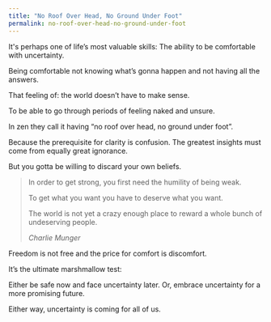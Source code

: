 ```yaml
---
title: "No Roof Over Head, No Ground Under Foot"
permalink: no-roof-over-head-no-ground-under-foot
---
```

It's perhaps one of life’s most valuable skills: The ability to be comfortable with uncertainty.

Being comfortable not knowing what’s gonna happen and not having all the answers.

That feeling of: the world doesn’t have to make sense.

To be able to go through periods of feeling naked and unsure.

In zen they call it having “no roof over head, no ground under foot”.

Because the prerequisite for clarity is confusion. The greatest insights must come from equally great ignorance.

But you gotta be willing to discard your own beliefs.

> In order to get strong, you first need the humility of being weak.
> 
> To get what you want you have to deserve what you want.
> 
> The world is not yet a crazy enough place to reward a whole bunch of undeserving people.
> 
> <cite>Charlie Munger</cite>

Freedom is not free and the price for comfort is discomfort.

It’s the ultimate marshmallow test:

Either be safe now and face uncertainty later. Or, embrace uncertainty for a more promising future.

Either way, uncertainty is coming for all of us.